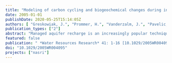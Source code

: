 ```yaml
---
title: "Modeling of carbon cycling and biogeochemical changes during injection and recovery of reclaimed water at Bolivar, South Australia"
date: 2005-01-01
publishDate: 2020-05-25T15:14:05Z
authors: [ "Greskowiak, J.", "Prommer, H.", "Vanderzalm, J.", "Pavelic, P.", "Dillon, P." ]
publication_types: ["2"]
abstract: "Managed aquifer recharge is an increasingly popular technique to secure and enhance water supplies. Among a range of recharging techniques, single-well aquifer storage and recovery (ASR) is becoming a common option to either augment drinking water supplies or facilitate reuse of reclaimed water. For the present study a conceptual biogeochemical model for reclaimed water ASR was developed and incorporated into an existing reactive multicomponent transport model. The conceptual and numerical model for carbon cycling includes various forms of organic and inorganic carbon and several reactive processes that transfer carbon within and across different phases. The major geochemical processes considered in the model were microbially mediated redox reactions, driven by the mineralization of organic carbon, mineral dissolution/ precipitation, and ion exchange. The numerical model was tested and applied for the analysis of observed data collected during an ASR field experiment at Bolivar, South Australia. The model simulation of this experiment provides a consistent interpretation of the observed hydrochemical changes. The results suggest that during the storage phase, dynamic changes in bacterial mass have a significant influence on the local geochemistry in the vicinity of the injection/extraction well. Farther away from the injection/extraction well, breakthrough of cations is shown to be strongly affected by exchange reactions and, in the case of calcium, by calcite dissolution."
featured: false
publication: " *Water Resources Research* 41: 1-16 [10.1029/2005WR004095](https://doi.org/10.1029/2005WR004095)"
doi: "10.1029/2005WR004095"
projects: ["nasri"]
---
```



